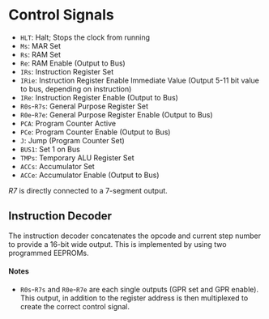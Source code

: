 # Control Signals

- `HLT`: Halt; Stops the clock from running
- `Ms`: MAR Set
- `Rs`: RAM Set
- `Re`: RAM Enable (Output to Bus)
- `IRs`: Instruction Register Set
- `IRie`: Instruction Register Enable Immediate Value (Output 5-11 bit value to bus, depending on instruction)
- `IRe`: Instruction Register Enable (Output to Bus)
- `R0s`-`R7s`: General Purpose Register Set
- `R0e`-`R7e`: General Purpose Register Enable (Output to Bus)
- `PCA`: Program Counter Active
- `PCe`: Program Counter Enable (Output to Bus)
- `J`: Jump (Program Counter Set)
- `BUS1`: Set 1 on Bus
- `TMPs`: Temporary ALU Register Set
- `ACCs`: Accumulator Set
- `ACCe`: Accumulator Enable (Output to Bus)

*R7* is directly connected to a 7-segment output.

## Instruction Decoder
The instruction decoder concatenates the opcode and current step number to provide a 16-bit wide output. This is implemented by using two programmed EEPROMs.

#### Notes
- `R0s`-`R7s` and `R0e`-`R7e` are each single outputs (GPR set and GPR enable). This output, in addition to the register address is then multiplexed to create the correct control signal.
